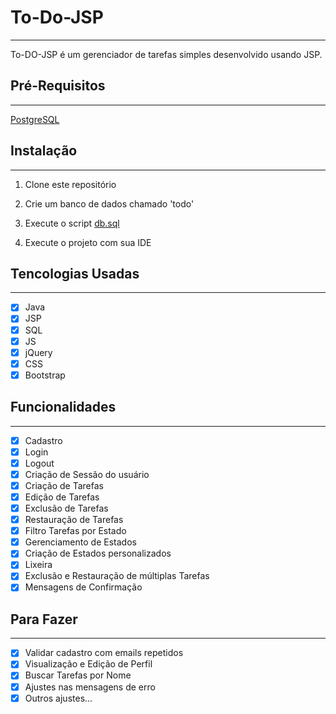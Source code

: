 # To-Do-JSP
-----------

To-DO-JSP é um gerenciador de tarefas simples desenvolvido usando JSP.

## Pré-Requisitos
-----------------

[PostgreSQL](https://www.postgresql.org/)

## Instalação
-------------

1. Clone este repositório

2. Crie um banco de dados chamado 'todo'

3. Execute o script [db.sql](_files/db.sql)

4. Execute o projeto com sua IDE

## Tencologias Usadas
---------------------

- [x] Java
- [x] JSP
- [x] SQL
- [x] JS
- [x] jQuery
- [x] CSS
- [x] Bootstrap

## Funcionalidades
------------------

- [x] Cadastro
- [x] Login
- [x] Logout
- [x] Criação de Sessão do usuário
- [x] Criação de Tarefas
- [x] Edição de Tarefas
- [x] Exclusão de Tarefas
- [x] Restauração de Tarefas
- [x] Filtro Tarefas por Estado
- [x] Gerenciamento de Estados
- [x] Criação de Estados personalizados
- [x] Lixeira
- [x] Exclusão e Restauração de múltiplas Tarefas
- [x] Mensagens de Confirmação

## Para Fazer
-------------

- [x] Validar cadastro com emails repetidos
- [x] Visualização e Edição de Perfil
- [x] Buscar Tarefas por Nome
- [x] Ajustes nas mensagens de erro
- [x] Outros ajustes...